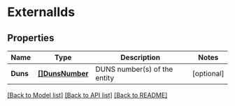 # ExternalIds

## Properties

Name | Type | Description | Notes
------------ | ------------- | ------------- | -------------
**Duns** | [**[]DunsNumber**](DunsNumber.md) | DUNS number(s) of the entity | [optional] 

[[Back to Model list]](../README.md#documentation-for-models) [[Back to API list]](../README.md#documentation-for-api-endpoints) [[Back to README]](../README.md)


